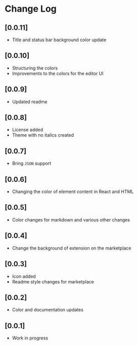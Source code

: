 # Change Log

## [0.0.11]

- Title and status bar background color update

## [0.0.10]

- Structuring the colors
- Improvements to the colors for the editor UI

## [0.0.9]

- Updated readme

## [0.0.8]

- License added
- Theme with no italics created

## [0.0.7]

- Bring `JSON` support

## [0.0.6]

- Changing the color of element content in React and HTML

## [0.0.5]

- Color changes for markdown and various other changes

## [0.0.4]

- Change the background of extension on the marketplace

## [0.0.3]

- Icon added
- Readme style changes for marketplace

## [0.0.2]

- Color and documentation updates

## [0.0.1]

- Work in progress
